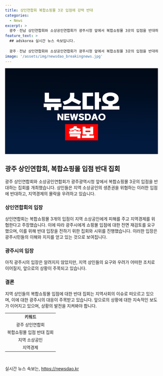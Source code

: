 ```yaml
---
title: 상인연합회 복합쇼핑몰 3곳 입점에 강력 반대
categories:
  - News
excerpt: >
  광주ㆍ전남 상인연합회와 소상공인연합회가 광주시청 앞에서 복합쇼핑몰 3곳의 입점을 반대하는 집회를 열었다. 이들은 지역 소상공인의 생존권을 위협하고 지역경제에 악영향을 끼칠 것이라 주장했으며, 1995년의 사례를 들어 광주시에 쇼핑몰 입점을 전면 재검토할 것을 요구했다. 연합회는 반대 입장을 전하기 위해 삭발 시위를 했고, 집회 후 도로 500m를 행진했다.
feature_text: >
  ## adskorea 실시간 뉴스 속보입니다.

  광주ㆍ전남 상인연합회와 소상공인연합회가 광주시청 앞에서 복합쇼핑몰 3곳의 입점을 반대하는 집회를 열었다. 이들은 지역 소상공인의 생존권을 위협하고 지역경제에 악영향을 끼칠 것이라 주장했으며, 1995년의 사례를 들어 광주시에 쇼핑몰 입점을 전면 재검토할 것을 요구했다. 연합회는 반대 입장을 전하기 위해 삭발 시위를 했고, 집회 후 도로 500m를 행진했다.
image: '/assets/img/newsdao_breakingnews.jpg'
---
```


<p><img src="/assets/img/newsdao_breakingnews.jpg" alt="adskorea 속보" /></p>

<h2 data-ke-size="size26">광주 상인연합회, 복합쇼핑몰 입점 반대 집회</h2>

<p data-ke-size="size16">광주 상인연합회와 소상공인연합회가 광주광역시청 앞에서 복합쇼핑몰 3곳의 입점을 반대하는 집회를 개최했습니다. 상인들은 지역 소상공인의 생존권을 위협하는 이러한 입점에 반대하고, 지역경제의 몰락을 우려하고 있습니다.</p>

<h3>상인연합회의 입장</h3>

<p data-ke-size="size16">상인연합회는 복합쇼핑몰 3개의 입점이 지역 소상공인에게 피해를 주고 지역경제를 위협한다고 주장했습니다. 이에 따라 광주시에게 쇼핑몰 입점에 대한 전면 재검토를 요구했으며, 이를 위해 반대 입장을 전하기 위한 집회와 시위를 진행했습니다. 이러한 입장은 광주시민들의 이해와 지지를 얻고 있는 것으로 보여집니다.</p>

<h3>광주시의 입장</h3>

<p data-ke-size="size16">아직 광주시의 입장은 알려지지 않았지만, 지역 상인들의 요구와 우려가 어떠한 조치로 이어질지, 앞으로의 상황이 주목되고 있습니다.</p>

<h3>결론</h3>

<p data-ke-size="size16">지역 상인들의 복합쇼핑몰 입점에 대한 반대 집회는 지역사회의 이슈로 떠오르고 있으며, 이에 대한 광주시의 대응이 주목받고 있습니다. 앞으로의 상황에 대한 지속적인 보도가 이어지고 있으며, 상황의 발전을 지켜봐야 합니다.</p>

<table>
   <tbody>
      <tr>
         <td style="text-align: center; height: 17px;"><b>키워드</b></td>
      </tr>
      <tr>
         <td style="text-align: center; height: 17px;">광주 상인연합회</td>
      </tr>
      <tr>
         <td style="text-align: center; height: 17px;">복합쇼핑몰 입점 반대 집회</td>
      </tr>
      <tr>
         <td style="text-align: center; height: 17px;">지역 소상공인</td>
      </tr>
      <tr>
         <td style="text-align: center; height: 17px;">지역경제</td>
      </tr>
   </tbody>
</table>

<p data-ke-size="size16">&nbsp;</p>
실시간 뉴스 속보는, <a href="https://newsdao.kr" rel="dofollow">https://newsdao.kr</a>


